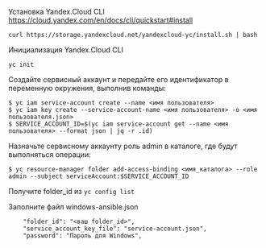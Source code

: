 Установка Yandex.Cloud CLI
https://cloud.yandex.com/en/docs/cli/quickstart#install
```
curl https://storage.yandexcloud.net/yandexcloud-yc/install.sh | bash
```
Инициализация Yandex.Cloud CLI
```
yc init
```
Создайте сервисный аккаунт и передайте его идентификатор в переменную окружения, выполнив команды:
```
$ yc iam service-account create --name <имя пользователя>
$ yc iam key create --service-account-name <имя пользователя> -o <имя пользователя.json>
$ SERVICE_ACCOUNT_ID=$(yc iam service-account get --name <имя пользователя> --format json | jq -r .id)
```
Назначьте сервисному аккаунту роль admin в каталоге, где будут выполняться операции:
```
$ yc resource-manager folder add-access-binding <имя_каталога> --role admin --subject serviceAccount:$SERVICE_ACCOUNT_ID
```

Получите folder_id из `yc config list`

Заполните файл windows-ansible.json
```
    "folder_id": "<ваш folder_id>",
    "service_account_key_file": "service-account.json",
    "password": "Пароль для Windows",
```
